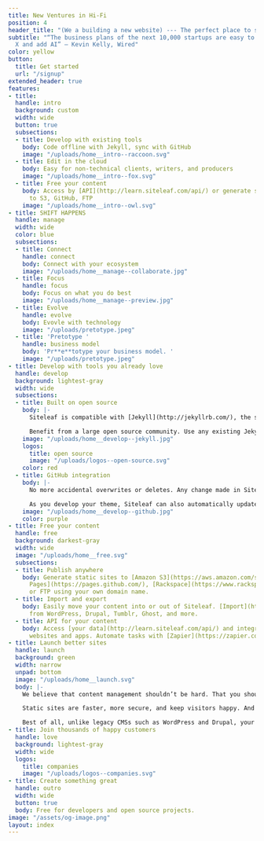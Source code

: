 ```yaml
---
title: New Ventures in Hi-Fi
position: 4
header_title: "(We a building a new website) --- The perfect place to start up.."
subtitle: "“The business plans of the next 10,000 startups are easy to forecast: take
  X and add AI” — Kevin Kelly, Wired"
color: yellow
button:
  title: Get started
  url: "/signup"
extended_header: true
features:
- title: 
  handle: intro
  background: custom
  width: wide
  button: true
  subsections:
  - title: Develop with existing tools
    body: Code offline with Jekyll, sync with GitHub
    image: "/uploads/home__intro--raccoon.svg"
  - title: Edit in the cloud
    body: Easy for non-technical clients, writers, and producers
    image: "/uploads/home__intro--fox.svg"
  - title: Free your content
    body: Access by [API](http://learn.siteleaf.com/api/) or generate static sites
      to S3, GitHub, FTP
    image: "/uploads/home__intro--owl.svg"
- title: SHIFT HAPPENS
  handle: manage
  width: wide
  color: blue
  subsections:
  - title: Connect
    handle: connect
    body: Connect with your ecosystem
    image: "/uploads/home__manage--collaborate.jpg"
  - title: Focus
    handle: focus
    body: Focus on what you do best
    image: "/uploads/home__manage--preview.jpg"
  - title: Evolve
    handle: evolve
    body: Evovle with technology
    image: "/uploads/pretotype.jpeg"
  - title: 'Pretotype '
    handle: business model
    body: 'Pr**e**totype your business model. '
    image: "/uploads/pretotype.jpeg"
- title: Develop with tools you already love
  handle: develop
  background: lightest-gray
  width: wide
  subsections:
  - title: Built on open source
    body: |-
      Siteleaf is compatible with [Jekyll](http://jekyllrb.com/), the static site generator for over half a million websites running on GitHub Pages.

      Benefit from a large open source community. Use any existing Jekyll theme, or write your own using [Liquid](https://shopify.github.io/liquid/), [Sass](http://sass-lang.com/), and [CoffeeScript](http://coffeescript.org/). Develop locally and even offline.
    image: "/uploads/home__develop--jekyll.jpg"
    logos:
      title: open source
      image: "/uploads/logos--open-source.svg"
    color: red
  - title: GitHub integration
    body: |-
      No more accidental overwrites or deletes. Any change made in Siteleaf can be synced to [GitHub](https://github.com/), where you can see a log of edits and roll back to any state, giving you a time machine for your content.

      As you develop your theme, Siteleaf can also automatically update to reflect your GitHub commits. Fits right into your existing workflow.
    image: "/uploads/home__develop--github.jpg"
    color: purple
- title: Free your content
  handle: free
  background: darkest-gray
  width: wide
  image: "/uploads/home__free.svg"
  subsections:
  - title: Publish anywhere
    body: Generate static sites to [Amazon S3](https://aws.amazon.com/s3/), [GitHub
      Pages](https://pages.github.com/), [Rackspace](https://www.rackspace.com/),
      or FTP using your own domain name.
  - title: Import and export
    body: Easily move your content into or out of Siteleaf. [Import](http://import.jekyllrb.com/)
      from WordPress, Drupal, Tumblr, Ghost, and more.
  - title: API for your content
    body: Access [your data](http://learn.siteleaf.com/api/) and integrate into other
      websites and apps. Automate tasks with [Zapier](https://zapier.com/zapbook/siteleaf/).
- title: Launch better sites
  handle: launch
  background: green
  width: narrow
  unpad: bottom
  image: "/uploads/home__launch.svg"
  body: |-
    We believe that content management shouldn’t be hard. That you should be able to host your website wherever you want. That websites should be able to outlive their CMS. Our tools should be simple, but never dumbed down.

    Static sites are faster, more secure, and keep visitors happy. And speed matters: According to Google, **nearly half of all visitors will leave a mobile site if the pages don’t load within 3 seconds**.

    Best of all, unlike legacy CMSs such as WordPress and Drupal, your website’s entire source code and content are completely portable. Never be locked into a particular service again. An Open Web is a better web.
- title: Join thousands of happy customers
  handle: love
  background: lightest-gray
  width: wide
  logos:
    title: companies
    image: "/uploads/logos--companies.svg"
- title: Create something great
  handle: outro
  width: wide
  button: true
  body: Free for developers and open source projects.
image: "/assets/og-image.png"
layout: index
---
```


